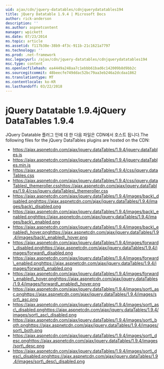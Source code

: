 ```yaml
---
uid: ajax/cdn/jquery-datatables/cdnjquerydatatables194
title: jQuery Datatable 1.9.4 | Microsoft Docs
author: rick-anderson
description: ''
ms.author: aspnetcontent
manager: wpickett
ms.date: 07/23/2014
ms.topic: article
ms.assetid: f117b38e-38b9-4f3c-911b-21c1621a7797
ms.technology: ''
ms.prod: .net-framework
msc.legacyurl: /ajax/cdn/jquery-datatables/cdnjquerydatatables194
msc.type: content
ms.openlocfilehash: ea4449a248aa7c1ebbb61bad6c142009b8d9bb2c
ms.sourcegitcommit: 48beecfe749ddac52bc79aa3eb246a2dcdaa1862
ms.translationtype: MT
ms.contentlocale: ko-KR
ms.lasthandoff: 03/22/2018
---
```

<a name="jquery-datatables-194"></a><span data-ttu-id="89746-102">jQuery Datatable 1.9.4</span><span class="sxs-lookup"><span data-stu-id="89746-102">jQuery DataTables 1.9.4</span></span>
====================
<span data-ttu-id="89746-103">JQuery Datatable 플러그 인에 대 한 다음 파일은 CDN에서 호스트 됩니다.</span><span class="sxs-lookup"><span data-stu-id="89746-103">The following files for the jQuery DataTables plugins are hosted on the CDN:</span></span>

- https://ajax.aspnetcdn.com/ajax/jquery.dataTables/1.9.4/jquery.dataTables.js
- https://ajax.aspnetcdn.com/ajax/jquery.dataTables/1.9.4/jquery.dataTables.min.js
- https://ajax.aspnetcdn.com/ajax/jquery.dataTables/1.9.4/css/jquery.dataTables.css
- <span data-ttu-id="89746-104">https://ajax.aspnetcdn.com/ajax/jquery.dataTables/1.9.4/css/jquery.dataTables\_themeroller.css</span><span class="sxs-lookup"><span data-stu-id="89746-104">https://ajax.aspnetcdn.com/ajax/jquery.dataTables/1.9.4/css/jquery.dataTables\_themeroller.css</span></span>
- <span data-ttu-id="89746-105">https://ajax.aspnetcdn.com/ajax/jquery.dataTables/1.9.4/images/back\_disabled.png</span><span class="sxs-lookup"><span data-stu-id="89746-105">https://ajax.aspnetcdn.com/ajax/jquery.dataTables/1.9.4/images/back\_disabled.png</span></span>
- <span data-ttu-id="89746-106">https://ajax.aspnetcdn.com/ajax/jquery.dataTables/1.9.4/images/back\_enabled.png</span><span class="sxs-lookup"><span data-stu-id="89746-106">https://ajax.aspnetcdn.com/ajax/jquery.dataTables/1.9.4/images/back\_enabled.png</span></span>
- <span data-ttu-id="89746-107">https://ajax.aspnetcdn.com/ajax/jquery.dataTables/1.9.4/images/back\_enabled\_hover.png</span><span class="sxs-lookup"><span data-stu-id="89746-107">https://ajax.aspnetcdn.com/ajax/jquery.dataTables/1.9.4/images/back\_enabled\_hover.png</span></span>
- <span data-ttu-id="89746-108">https://ajax.aspnetcdn.com/ajax/jquery.dataTables/1.9.4/images/forward\_disabled.png</span><span class="sxs-lookup"><span data-stu-id="89746-108">https://ajax.aspnetcdn.com/ajax/jquery.dataTables/1.9.4/images/forward\_disabled.png</span></span>
- <span data-ttu-id="89746-109">https://ajax.aspnetcdn.com/ajax/jquery.dataTables/1.9.4/images/forward\_enabled.png</span><span class="sxs-lookup"><span data-stu-id="89746-109">https://ajax.aspnetcdn.com/ajax/jquery.dataTables/1.9.4/images/forward\_enabled.png</span></span>
- <span data-ttu-id="89746-110">https://ajax.aspnetcdn.com/ajax/jquery.dataTables/1.9.4/images/forward\_enabled\_hover.png</span><span class="sxs-lookup"><span data-stu-id="89746-110">https://ajax.aspnetcdn.com/ajax/jquery.dataTables/1.9.4/images/forward\_enabled\_hover.png</span></span>
- <span data-ttu-id="89746-111">https://ajax.aspnetcdn.com/ajax/jquery.dataTables/1.9.4/images/sort\_asc.png</span><span class="sxs-lookup"><span data-stu-id="89746-111">https://ajax.aspnetcdn.com/ajax/jquery.dataTables/1.9.4/images/sort\_asc.png</span></span>
- <span data-ttu-id="89746-112">https://ajax.aspnetcdn.com/ajax/jquery.dataTables/1.9.4/images/sort\_asc\_disabled.png</span><span class="sxs-lookup"><span data-stu-id="89746-112">https://ajax.aspnetcdn.com/ajax/jquery.dataTables/1.9.4/images/sort\_asc\_disabled.png</span></span>
- <span data-ttu-id="89746-113">https://ajax.aspnetcdn.com/ajax/jquery.dataTables/1.9.4/images/sort\_both.png</span><span class="sxs-lookup"><span data-stu-id="89746-113">https://ajax.aspnetcdn.com/ajax/jquery.dataTables/1.9.4/images/sort\_both.png</span></span>
- <span data-ttu-id="89746-114">https://ajax.aspnetcdn.com/ajax/jquery.dataTables/1.9.4/images/sort\_desc.png</span><span class="sxs-lookup"><span data-stu-id="89746-114">https://ajax.aspnetcdn.com/ajax/jquery.dataTables/1.9.4/images/sort\_desc.png</span></span>
- <span data-ttu-id="89746-115">https://ajax.aspnetcdn.com/ajax/jquery.dataTables/1.9.4/images/sort\_desc\_disabled.png</span><span class="sxs-lookup"><span data-stu-id="89746-115">https://ajax.aspnetcdn.com/ajax/jquery.dataTables/1.9.4/images/sort\_desc\_disabled.png</span></span>
